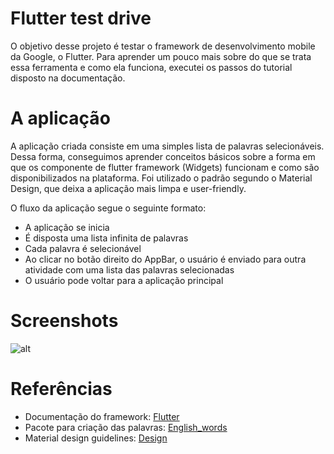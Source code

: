 # Flutter test drive
O objetivo desse projeto é testar o framework de desenvolvimento mobile da Google, o Flutter. Para aprender um pouco mais sobre do que se trata essa ferramenta e como ela funciona, executei os passos do tutorial disposto na documentação. 

# A aplicação
A aplicação criada consiste em uma simples lista de palavras selecionáveis. Dessa forma, conseguimos aprender conceitos básicos sobre a forma em que os componente de flutter framework (Widgets) funcionam e como são disponibilizados na plataforma. Foi utilizado o padrão segundo o Material Design, que deixa a aplicação mais limpa e user-friendly.

O fluxo da aplicação segue o seguinte formato:
- A aplicação se inicia
- É disposta uma lista infinita de palavras
- Cada palavra é selecionável
- Ao clicar no botão direito do AppBar, o usuário é enviado para outra atividade com uma lista das palavras selecionadas
- O usuário pode voltar para a aplicação principal

# Screenshots
![alt](https://lh3.googleusercontent.com/WxJo6PiPdpa8ZKhzK-aPXY5ocZvcEbej-XUAUVLQOL_dlsKPoU-fjvcjLQ5953Zppuqfsa0e5oN_Ty7Tnbtb4DD03kXLGpopJDVqkx1qfrhUHLYYn3eVV2j-JxO5KHbAJNIzkuy16roucLp__5OTTnm2YeOE67TXuNyjn_6NRLbKl7Bnow8vPvsZy5dwSKfeJ1aK9oCDlnwFKlyzYhi5N2qme9LHjd2bV4F7_KNHpGXASJmicDk8SeOzyvrDQMv5LU8c8YofEBeVrrn9ZNaBWXnCjw0uR7B59wTKArGUNGJ6BPnYgerJ2c534SEESGplK1HyyDTS3LbwjzpbVIjfuM3GJeCFdUFp4D3ZuMl7YgR53YvTkPXFzv9SujlDLWC-43nKn36il2XbjeCusylpoUoMXjPmXOoajxdVQ9CjnzbwwhGSorHI5gKuR2N2yKvbSfUNDupCoMMqOsIswgLn2odxIhhPvH7nrPOF9Z7A3vY3YZo1YdVFljuTRoTdFn1UhJXfOndnDCYMTGYGC9EZ7sHb2XKVbpq4kkX2ckFYUgzWyDOVEuDD1RMGHfEkfFCalVc5ZuMpSjMlMwF-34iLRW8hViB2HGwaleTIhzQ=w736-h662-no)

# Referências
- Documentação do framework: [Flutter](https://flutter.io/)
- Pacote para criação das palavras: [English_words](https://pub.dartlang.org/packages/english_words)
- Material design guidelines: [Design](material.io)
